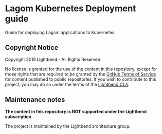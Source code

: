 # Lagom Kubernetes Deployment guide

Guide for deploying Lagom applications to Kubernetes.

## Copyright Notice

Copyright 2019 Lightbend - All Rights Reserved

No license is granted for the use of the content in this repository, except for those rights that are required to be granted by the [GitHub Terms of Service](https://help.github.com/articles/github-terms-of-service/#5-license-grant-to-other-users) for content published to public repositories. If you wish to contribute to this project, you may do so under the terms of the [Lightbend CLA](https://www.lightbend.com/contribute/cla).

## Maintenance notes

**The content in this repository is NOT supported under the Lightbend subscription.**

The project is maintained by the Lightbend architecture group.
